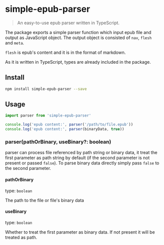 # simple-epub-parser

> An easy-to-use epub parser written in TypeScript. 

The package exports a simple parser function which input epub file and output as JavaScript object. The output object is consisted of `nav`, `flesh` and `meta`.

`flesh` is epub's content and it is in the format of markdown.

As it is written in TypeScript, types are already included in the package.

## Install

``` bash
npm install simple-epub-parser --save
```

## Usage

```js
import parser from 'simple-epub-parser'

console.log('epub content:', parser('/path/to/file.epub'))
console.log('epub content:', parser(binaryData, true))
```

### parser(pathOrBinary, useBinary?: boolean)

parser can process file referenced by path string or binary data, it treat the first parameter as path string by default (if the second parameter is not present or passed `false`). To parse binary data directly simply pass `false` to the second parameter. 

#### pathOrBinary

type: `boolean`

The path to the file or file's binary data

#### useBinary

type: `boolean`

Whether to treat the first parameter as binary data. If not present it will be treated as path.
